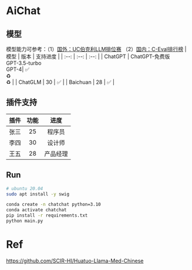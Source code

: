 # AiChat

## 模型
模型能力可参考：（1）[国外：UC伯克利LLM排位赛](https://huggingface.co/spaces/lmsys/chatbot-arena-leaderboard) （2）[国内：C-Eval排行榜](https://cevalbenchmark.com/static/leaderboard_zh.html)
| 模型 | 版本 | 支持进度 |
| :--: | :--: | :--: | 
| ChatGPT | ChatGPT-免费版 <br> GPT-3.5-turbo <br> GPT-4| ✅ <br> ♻️ <br> ♻️ | 
| ChatGLM | 30 | ✅ | 
| Baichuan | 28 | ✅ |

## 插件支持
| 插件 | 功能 | 进度 |  
| :--: | :--: | :--: |  
| 张三 | 25 | 程序员 |  
| 李四 | 30 | 设计师 |  
| 王五 | 28 | 产品经理 |

## Run
```bash
# ubuntu 20.04
sudo apt install -y swig

conda create -n chatchat python=3.10
conda activate chatchat
pip install -r requirements.txt
python main.py
```

# Ref
https://github.com/SCIR-HI/Huatuo-Llama-Med-Chinese